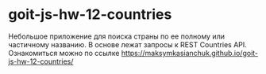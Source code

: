 # goit-js-hw-12-countries
Небольшое приложение для поиска страны по ее полному или частичному названию.
В основе лежат запросы к REST Countries API.
Ознакомиться можно по ссылке  https://maksymkasianchuk.github.io/goit-js-hw-12-countries/
